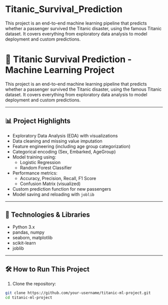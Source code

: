 # Titanic_Survival_Prediction
This project is an end-to-end machine learning pipeline that predicts whether a passenger survived the Titanic disaster, using the famous Titanic dataset. It covers everything from exploratory data analysis to model deployment and custom predictions.

# 🚢 Titanic Survival Prediction - Machine Learning Project

This project is an end-to-end machine learning pipeline that predicts whether a passenger survived the Titanic disaster, using the famous Titanic dataset. It covers everything from exploratory data analysis to model deployment and custom predictions.

---

## 📊 Project Highlights

- Exploratory Data Analysis (EDA) with visualizations
- Data cleaning and missing value imputation
- Feature engineering (including age group categorization)
- Categorical encoding (Sex, Embarked, AgeGroup)
- Model training using:
  - Logistic Regression
  - Random Forest Classifier
- Performance metrics:
  - Accuracy, Precision, Recall, F1 Score
  - Confusion Matrix (visualized)
- Custom prediction function for new passengers
- Model saving and reloading with `joblib`

---

## 🧠 Technologies & Libraries

- Python 3.x
- pandas, numpy
- seaborn, matplotlib
- scikit-learn
- joblib

---

## 🛠 How to Run This Project

1. Clone the repository:
```bash
git clone https://github.com/your-username/titanic-ml-project.git
cd titanic-ml-project
